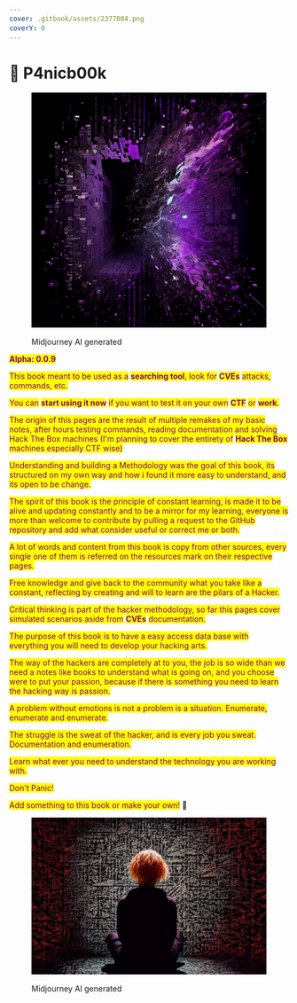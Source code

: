 ```yaml
---
cover: .gitbook/assets/2377084.png
coverY: 0
---
```


# 🔮 P4nicb00k

<figure><img src=".gitbook/assets/Shremboat_purple_matrix_code_color_explosion_c755ddcc-0691-4c20-8014-6a17ca5ef284.png" alt=""><figcaption><p>Midjourney AI generated</p></figcaption></figure>

<mark style="color:purple;">**Alpha: 0.0.9**</mark>

<mark style="color:purple;">This book meant to be used as a</mark> <mark style="color:purple;"></mark><mark style="color:purple;">**searching tool**</mark><mark style="color:purple;">, look for</mark> <mark style="color:purple;"></mark><mark style="color:purple;">**CVEs**</mark> <mark style="color:purple;"></mark><mark style="color:purple;">attacks, commands, etc.</mark>

<mark style="color:purple;">You can</mark> <mark style="color:purple;"></mark><mark style="color:purple;">**start using it now**</mark> <mark style="color:purple;"></mark><mark style="color:purple;">if you want to test it on your own</mark> <mark style="color:purple;"></mark><mark style="color:purple;">**CTF**</mark> <mark style="color:purple;"></mark><mark style="color:purple;">or</mark> <mark style="color:purple;"></mark><mark style="color:purple;">**work**</mark><mark style="color:purple;">.</mark>

<mark style="color:purple;">The origin of this pages are the result of multiple remakes of my basic notes, after hours testing commands, reading documentation and solving Hack The Box machines (I'm planning to cover the entirety of</mark> <mark style="color:purple;"></mark><mark style="color:purple;">**Hack The Box**</mark> <mark style="color:purple;"></mark><mark style="color:purple;">machines especially CTF wise)</mark>

<mark style="color:purple;">Understanding and building a Methodology was the goal of this book, its structured on my own way and how i found it more easy to understand, and its open to be change.</mark>

<mark style="color:purple;">The spirit of this book is the principle of constant learning, is made it to be alive and updating constantly and to be a mirror for my learning, everyone is more than welcome to contribute by pulling a request to the GitHub repository and add what consider useful or correct me or both.</mark>

<mark style="color:purple;">A lot of words and content from this book is copy from other sources, every single one of them is referred on the resources mark on their respective pages.</mark>

<mark style="color:purple;">Free knowledge and give back to the community what you take like a constant, reflecting by creating and will to learn are the pilars of a Hacker.</mark>

<mark style="color:purple;">Critical thinking is part of the hacker methodology, so far this pages cover simulated scenarios aside from</mark> <mark style="color:purple;"></mark><mark style="color:purple;">**CVEs**</mark> <mark style="color:purple;"></mark><mark style="color:purple;">documentation.</mark>&#x20;

<mark style="color:purple;">The purpose of this book is to have a easy access data base with everything you will need  to develop your hacking arts.</mark>

<mark style="color:purple;">The way of the hackers are completely at to you, the job is so wide than we need a notes like books to understand what is going on, and you choose were to put your passion, because if there is something you need to learn the hacking way is passion.</mark>

<mark style="color:purple;">A problem without emotions is not a problem is a situation. Enumerate, enumerate and enumerate.</mark>

<mark style="color:purple;">The struggle is the sweat of the hacker, and is every job you sweat. Documentation and enumeration.</mark>

<mark style="color:purple;">Learn what ever you need to understand the technology you are working with.</mark>

<mark style="color:purple;">Don't Panic!</mark>&#x20;

<mark style="color:purple;">Add something to this book or make your own!</mark> :tada:

<figure><img src=".gitbook/assets/Cubethulhu_colorful_cellular_automata_calligraphy_sony_a7_IV_ph_fd9a806d-5b02-44f6-ac9a-a6d84d9c20ca.png" alt=""><figcaption><p>Midjourney AI generated</p></figcaption></figure>



